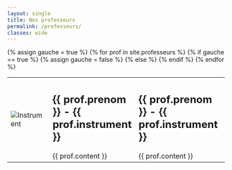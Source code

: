 ```yaml
---
layout: single
title: Nos professeurs
permalink: /professeurs/
classes: wide
---
```


<table>
{% assign gauche = true %}
{% for prof in site.professeurs %}
  <tr>
    {% if gauche == true %}
    {% assign gauche = false %}
    <td><img src="{{ prof.image }}" alt="Instrument"></td>
    <td><h2>{{ prof.prenom }} - {{ prof.instrument }}</h2> 
    {{ prof.content }}</td>
    {% else %}
    <td><h2>{{ prof.prenom }} - {{ prof.instrument }}</h2> 
    {{ prof.content }}</td>
    <td><img src="{{ prof.image }}" alt="Instrument"></td>
    {% endif %}
  </tr>
{% endfor %}
</table>


